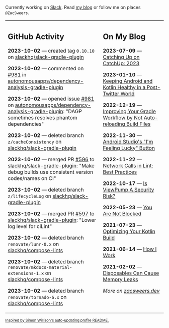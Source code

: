 Currently working on [Slack](https://slack.com/). Read [my blog](https://zacsweers.dev/) or follow me on places `@ZacSweers`.

<table><tr><td valign="top" width="60%">

## GitHub Activity
<!-- githubActivity starts -->
**2023-10-02** — created tag `0.10.10` on [slackhq/slack-gradle-plugin](https://github.com/slackhq/slack-gradle-plugin)

**2023-10-02** — commented on [#981](https://github.com/autonomousapps/dependency-analysis-gradle-plugin/issues/981#issuecomment-1743506870) in [autonomousapps/dependency-analysis-gradle-plugin](https://github.com/autonomousapps/dependency-analysis-gradle-plugin)

**2023-10-02** — opened issue [#981](https://github.com/autonomousapps/dependency-analysis-gradle-plugin/issues/981) on [autonomousapps/dependency-analysis-gradle-plugin](https://github.com/autonomousapps/dependency-analysis-gradle-plugin): "DAGP sometimes resolves phantom dependencies"

**2023-10-02** — deleted branch `z/cacheConsistency` on [slackhq/slack-gradle-plugin](https://github.com/slackhq/slack-gradle-plugin)

**2023-10-02** — merged PR [#596](https://github.com/slackhq/slack-gradle-plugin/pull/596) to [slackhq/slack-gradle-plugin](https://github.com/slackhq/slack-gradle-plugin): "Make debug builds use consistent version codes/names on CI"

**2023-10-02** — deleted branch `z/lifecycleLog` on [slackhq/slack-gradle-plugin](https://github.com/slackhq/slack-gradle-plugin)

**2023-10-02** — merged PR [#597](https://github.com/slackhq/slack-gradle-plugin/pull/597) to [slackhq/slack-gradle-plugin](https://github.com/slackhq/slack-gradle-plugin): "Lower log level for ciLint"

**2023-10-02** — deleted branch `renovate/lunr-0.x` on [slackhq/compose-lints](https://github.com/slackhq/compose-lints)

**2023-10-02** — deleted branch `renovate/mkdocs-material-extensions-1.x` on [slackhq/compose-lints](https://github.com/slackhq/compose-lints)

**2023-10-02** — deleted branch `renovate/tornado-6.x` on [slackhq/compose-lints](https://github.com/slackhq/compose-lints)
<!-- githubActivity ends -->
</td><td valign="top" width="40%">

## On My Blog
<!-- blog starts -->
**2023-07-09** — [Catching Up on CatchUp: 2023](https://www.zacsweers.dev/catching-up-on-catchup-2023/)

**2023-01-10** — [Keeping Android and Kotlin Healthy in a Post-Twitter World](https://www.zacsweers.dev/keeping-android-healthy/)

**2022-12-19** — [Improving Your Gradle Workflow by Not Auto-reloading Build Files](https://www.zacsweers.dev/improving-your-workflow-by-not-auto-reloading-build-files/)

**2022-11-30** — [Android Studio's "I'm Feeling Lucky" Button](https://www.zacsweers.dev/android-studios-im-feeling-lucky-button/)

**2022-11-22** — [Network Calls in Lint: Best Practices](https://www.zacsweers.dev/network-calls-in-lint-best-practices/)

**2022-10-17** — [Is ViewPump A Security Risk?](https://www.zacsweers.dev/is-viewpump-a-security-risk/)

**2022-05-23** — [You Are Not Blocked](https://www.zacsweers.dev/you-are-not-blocked/)

**2021-07-23** — [Optimizing Your Kotlin Build](https://www.zacsweers.dev/optimizing-your-kotlin-build/)

**2021-06-14** — [How I Work](https://www.zacsweers.dev/how-i-work/)

**2021-02-02** — [Disposables Can Cause Memory Leaks](https://www.zacsweers.dev/disposables-can-cause-memory-leaks/)
<!-- blog ends -->
_More on [zacsweers.dev](https://zacsweers.dev/)_
</td></tr></table>

<sub><a href="https://simonwillison.net/2020/Jul/10/self-updating-profile-readme/">Inspired by Simon Willison's auto-updating profile README.</a></sub>